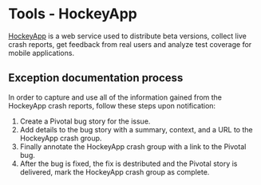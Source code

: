 # Tools - HockeyApp

[HockeyApp](http://hockeyapp.net) is a web service used to distribute beta versions,
collect live crash reports, get feedback from real users and analyze test coverage
for mobile applications.

## Exception documentation process

In order to capture and use all of the information gained from the HockeyApp crash
reports, follow these steps upon notification:

1. Create a Pivotal bug story for the issue.
1. Add details to the bug story with a summary, context, and a URL to the HockeyApp
   crash group.
1. Finally annotate the HockeyApp crash group with a link to the Pivotal bug.
1. After the bug is fixed, the fix is destributed and the Pivotal story
   is delivered, mark the HockeyApp crash group as complete.

